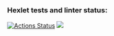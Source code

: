 ### Hexlet tests and linter status:
[![Actions Status](https://github.com/EugeneYv/python-project-49/workflows/hexlet-check/badge.svg)](https://github.com/EugeneYv/python-project-49/actions)
<a href="https://codeclimate.com/github/EugeneYv/python-project-49/maintainability"><img src="https://api.codeclimate.com/v1/badges/495a0e4812de7ca8e3a0/maintainability" /></a>
